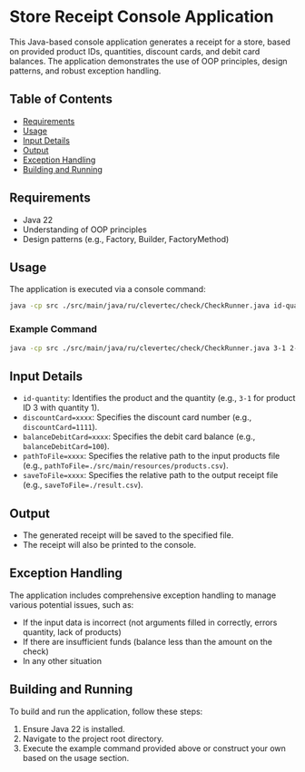 # Store Receipt Console Application

This Java-based console application generates a receipt for a store, based on provided product IDs, quantities, discount cards, and debit card balances. The application demonstrates the use of OOP principles, design patterns, and robust exception handling.

## Table of Contents

- [Requirements](#requirements)
- [Usage](#usage)
- [Input Details](#input-details)
- [Output](#output)
- [Exception Handling](#exception-handling)
- [Building and Running](#building-and-running)

## Requirements

- Java 22
- Understanding of OOP principles
- Design patterns (e.g., Factory, Builder, FactoryMethod)

## Usage

The application is executed via a console command:

```sh
java -cp src ./src/main/java/ru/clevertec/check/CheckRunner.java id-quantity discountCard=xxxx balanceDebitCard=xxxx pathToFile=xxxx saveToFile=xxxx
```

### Example Command

```sh
java -cp src ./src/main/java/ru/clevertec/check/CheckRunner.java 3-1 2-5 5-1 discountCard=1111 balanceDebitCard=100 pathToFile=./src/main/resources/products.csv saveToFile=./result.csv
```

## Input Details

- `id-quantity`: Identifies the product and the quantity (e.g., `3-1` for product ID 3 with quantity 1).
- `discountCard=xxxx`: Specifies the discount card number (e.g., `discountCard=1111`).
- `balanceDebitCard=xxxx`: Specifies the debit card balance (e.g., `balanceDebitCard=100`).
- `pathToFile=xxxx`: Specifies the relative path to the input products file (e.g., `pathToFile=./src/main/resources/products.csv`).
- `saveToFile=xxxx`: Specifies the relative path to the output receipt file (e.g., `saveToFile=./result.csv`).

## Output

- The generated receipt will be saved to the specified file.
- The receipt will also be printed to the console.

## Exception Handling

The application includes comprehensive exception handling to manage various potential issues, such as:

- If the input data is incorrect (not arguments filled in correctly, errors quantity, lack of products)
- If there are insufficient funds (balance less than the amount on the check)
- In any other situation

## Building and Running

To build and run the application, follow these steps:

1. Ensure Java 22 is installed.
2. Navigate to the project root directory.
3. Execute the example command provided above or construct your own based on the usage section.
